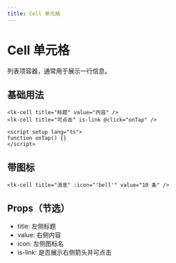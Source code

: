 ```yaml
---
title: Cell 单元格
---
```


# Cell 单元格

列表项容器，通常用于展示一行信息。

## 基础用法

```vue
<lk-cell title="标题" value="内容" />
<lk-cell title="可点击" is-link @click="onTap" />

<script setup lang="ts">
function onTap() {}
</script>
```

## 带图标

```vue
<lk-cell title="消息" :icon="'bell'" value="10 条" />
```

## Props（节选）

- title: 左侧标题
- value: 右侧内容
- icon: 左侧图标名
- is-link: 是否展示右侧箭头并可点击
